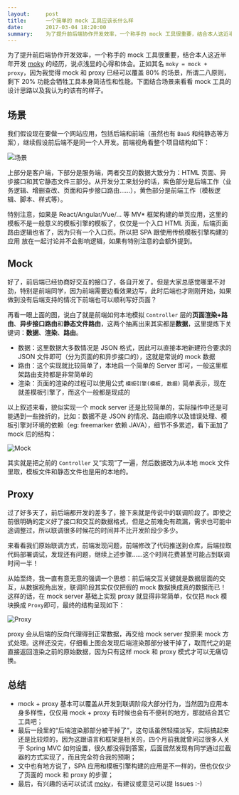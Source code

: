 ```yaml
---
layout:     post
title:      一个简单的 mock 工具应该长什么样
date:       2017-03-04 18:20:00
summary:    为了提升前后端协作开发效率，一个称手的 mock 工具很重要，结合本人这近半年开发 moky 的经历，说点浅显的心得和体会。
---
```


为了提升前后端协作开发效率，一个称手的 mock 工具很重要，结合本人这近半年开发 [moky][moky] 的经历，说点浅显的心得和体会。正如其名 `moky = mock + proxy`，因为我觉得 mock 和 proxy 已经可以覆盖 80% 的场景，所谓二八原则，剩下 20% 功能会牺牲工具本身简洁性和性能。下面结合场景来看看 mock 工具的设计思路以及我认为的该有的样子。

## 场景

我们假设现在要做一个网站应用，包括后端和前端（虽然也有 `BaaS` 和纯静态等方案），继续假设前后端不是同一个人开发。前端视角看整个项目结构如下： 

![场景](https://cdn.int64ago.org/cf2w5sftymu3xxbuunxw29.png)

上部分是客户端，下部分是服务端，两者交互的数据大致分为：HTML 页面、异步接口和其它静态文件三部分。从开发分工来划分的话，紫色部分是后端工作（业务逻辑、增删查改、页面和异步接口路由……），黄色部分是前端工作（模板逻辑、脚本、样式等）。

特别注意，如果是 React/Angular/Vue/... 等 MV* 框架构建的单页应用，这里的模板不是一般意义的模板引擎的模板了，仅仅是一个入口 HTML 页面，后端页面路由逻辑也省了，因为只有一个入口页。所以把 SPA 跟使用传统模板引擎构建的应用 放在一起讨论并不会影响逻辑，如果有特别注意的会额外提到。

## Mock

好了，前后端已经协商好交互的接口了，各自开发了。但是大家总感觉哪里不对劲，特别是前端同学，因为前端需要边看效果边写，此时后端也才刚刚开始，如果做到没有后端支持的情况下前端也可以顺利写好页面？

再看一眼上面的图，说白了就是前端如何本地模拟 `Controller` 层的**页面渲染+路由**、**异步接口路由**和**静态文件路由**，这两个抽离出来其实都是**数据**，这里提炼下关键词：**数据**、**渲染**、**路由**。

 - 数据：这里数据大多数情况是 JSON 格式，因此可以直接本地新建符合要求的 JSON 文件即可（分为页面的和异步接口的），这就是常说的 mock 数据
 - 路由：这个实现就比较简单了，本地启一个简单的 Server 即可，一般这里框架路由支持都是非常简单的
 - 渲染：页面的渲染的过程可以使用公式 `模板引擎(模板, 数据)` 简单表示，现在就差模板引擎了，而这个一般都是现成的

以上叙述来看，貌似实现一个 mock server 还是比较简单的，实际操作中还是可能遇到一些挫折的，比如：数据不是 JSON 的情况、路由顺序以及错误处理、模板引擎对环境的依赖（eg: freemarker 依赖 JAVA），细节不多累述，看下面加了 mock 后的结构：

![Mock](https://cdn.int64ago.org/6pryuh81rhjpahv74zbmx6r.png)

其实就是把之前的 `Controller` 又“实现”了一遍，然后数据改为从本地 mock 文件里取，模板文件和静态文件也是用的本地的。

## Proxy

过了好多天了，前后端都开发的差多了，接下来就是传说中的联调阶段了。即使之前很明确的定义好了接口和交互的数据格式，但是之前难免有疏漏，需求也可能中途调整过，所以联调很多时候花的时间并不比开发阶段少多少。

来看看我们原始联调方式，前端发现问题，前端修改了代码推送到仓库，后端拉取代码部署调试，发现还有问题，继续上述步骤……这个时间花费甚至可能占到联调时间一半！

从始至终，我一直有意无意的强调一个思想：前后端交互关键就是数据层面的交互，从数据视角出发，联调阶段其实仅仅把假的 mock 数据换成真的数据而已！这样的话，在 mock server 基础上实现 proxy 就显得非常简单，仅仅把 `Mock` 模块换成 `Proxy`即可，最终的结构呈现如下：

![Proxy](https://cdn.int64ago.org/5pi9b5garh62h695bi6bt9.png)

proxy 会从后端的反向代理得到正常数据，再交给 mock server 按原来 mock 方式处理。这样还没完，仔细看上图会发现后端渲染那部分被干掉了，取而代之的是直接返回渲染之前的原始数据，因为只有这样 mock 和 proxy 模式才可以无痛切换。

## 总结

 - mock + proxy 基本可以覆盖从开发到联调阶段大部分行为，当然因为应用本身多样性，仅仅用 mock + proxy 有时候也会有不便利的地方，那就结合其它工具吧；
 - 最后一段里的“后端渲染那部分被干掉了”，这句话虽然轻描淡写，实际搞起来还是比较烦的，因为这跟语言和框架是相关的，四个月前我就曾问过很多人关于 Spring MVC 如何设置，很久都没得到答案，后面居然发现有同学通过拦截器的方式实现了，而且完全符合我的预期；
 - 文中也有地方说了，SPA 应用和模板引擎构建的应用是不一样的，但也仅仅少了页面的 mock 和 proxy 的步骤；
 - 最后，有兴趣的话可以试试 [moky][moky]，有建议或意见可以提 Issues :-)


  [moky]: https://github.com/int64ago/moky